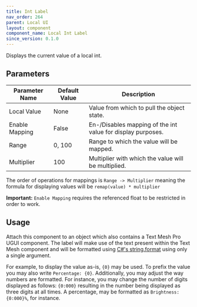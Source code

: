 ```yaml
---
title: Int Label
nav_order: 264
parent: Local UI
layout: component
component_name: Local Int Label
since_version: 0.1.0
---
```


Displays the current value of a local int.

## Parameters

| Parameter Name | Default Value | Description                                                 |
|----------------|---------------|-------------------------------------------------------------|
| Local Value    | None          | Value from which to pull the object state.                  |
| Enable Mapping | False         | En-/Disables mapping of the int value for display purposes. |
| Range          | 0, 100        | Range to which the value will be mapped.                    |
| Multiplier     | 100           | Multiplier with which the value will be multiplied.         |

The order of operations for mappings is `Range -> Multiplier` meaning the formula for displaying values will be
`remap(value) * multiplier`

**Important:** `Enable Mapping` requires the referenced float to be restricted in order to work.

## Usage

Attach this component to an object which also contains a Text Mesh Pro UGUI component. The label will make use of the
text present within the Text Mesh component and will be formatted using [C#'s string.format][string-format] using only
a single argument.

For example, to display the value as-is, `{0}` may be used. To prefix the value you may also write `Percentage: {0}`.
Additionally, you may adjust the way numbers are formatted. For instance, you may change the number of digits displayed
as follows: `{0:000}` resulting in the number being displayed as three digits at all times. A percentage, may be
formatted as `Brightness: {0:000}%`, for instance.

[string-format]: https://learn.microsoft.com/en-us/dotnet/fundamentals/runtime-libraries/system-string-format